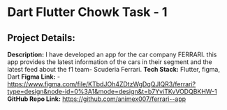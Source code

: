 
# Dart Flutter Chowk Task - 1

## Project Details:
**Description:** I have developed an app for the car company FERRARI. this app provides the latest information of the cars in their segment and the latest feed about the f1 team- Scuderia Ferrari.
**Tech Stack:** Flutter, figma, Dart
**Figma Link:** - https://www.figma.com/file/KTbdJOh4ZDtzWgDqQJlQR3/ferrari?type=design&node-id=0%3A1&mode=design&t=b7YviTKvVODQBKHW-1
**GitHub Repo Link:** https://github.com/animex007/ferrari--app

